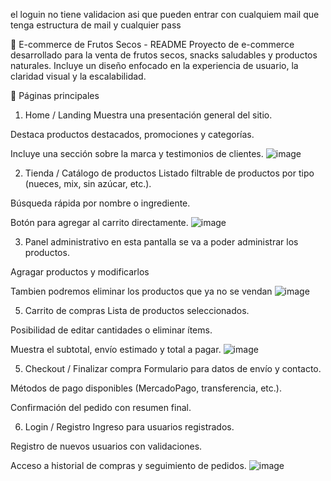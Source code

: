 el loguin no tiene validacion asi que pueden entrar con cualquiem mail que tenga estructura de mail y cualquier pass

🛒 E-commerce de Frutos Secos - README
Proyecto de e-commerce desarrollado para la venta de frutos secos, snacks saludables y productos naturales. Incluye un diseño enfocado en la experiencia de usuario, la claridad visual y la escalabilidad.

🔗 Páginas principales

1. Home / Landing
Muestra una presentación general del sitio.

Destaca productos destacados, promociones y categorías.

Incluye una sección sobre la marca y testimonios de clientes.
![image](https://github.com/user-attachments/assets/3937b86d-8ad6-47fc-b1c1-f29e874449a8)

2. Tienda / Catálogo de productos
Listado filtrable de productos por tipo (nueces, mix, sin azúcar, etc.).

Búsqueda rápida por nombre o ingrediente.

Botón para agregar al carrito directamente.
![image](https://github.com/user-attachments/assets/bf3d4360-739c-4331-b1a9-6fab92e81288)

3. Panel administrativo
en esta pantalla se va a poder administrar los productos.

Agragar productos y modificarlos 

Tambien podremos eliminar los productos que ya no se vendan 
![image](https://github.com/user-attachments/assets/ea4cc8ba-43f1-4b8c-9573-71924d66ccb3)

5. Carrito de compras
Lista de productos seleccionados.

Posibilidad de editar cantidades o eliminar ítems.

Muestra el subtotal, envío estimado y total a pagar.
![image](https://github.com/user-attachments/assets/78788524-e8c0-4fd3-8703-2de0c36258dc)

5. Checkout / Finalizar compra
Formulario para datos de envío y contacto.

Métodos de pago disponibles (MercadoPago, transferencia, etc.).

Confirmación del pedido con resumen final.

6. Login / Registro
Ingreso para usuarios registrados.

Registro de nuevos usuarios con validaciones.

Acceso a historial de compras y seguimiento de pedidos.
![image](https://github.com/user-attachments/assets/80bd7796-d89f-4943-bf91-77633b4e9318)


